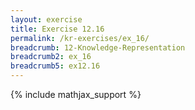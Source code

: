```yaml
---
layout: exercise
title: Exercise 12.16
permalink: /kr-exercises/ex_16/
breadcrumb: 12-Knowledge-Representation
breadcrumb2: ex_16
breadcrumb5: ex12.16
---
```


{% include mathjax_support %}
